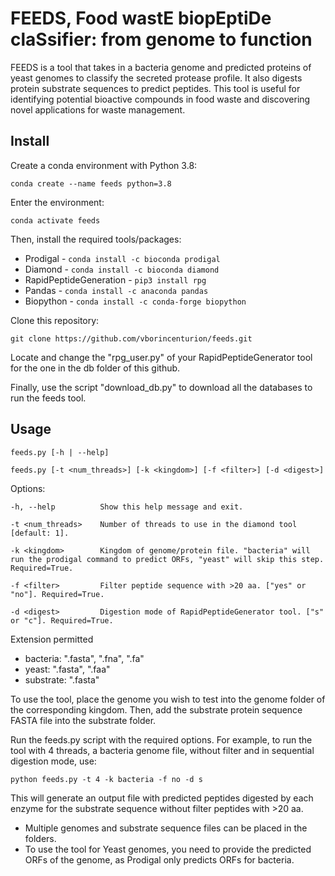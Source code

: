 # FEEDS, Food wastE biopEptiDe claSsifier: from genome to function

FEEDS is a tool that takes in a bacteria genome and predicted proteins of yeast genomes to classify the secreted protease profile. It also digests protein substrate sequences to predict peptides. This tool is useful for identifying potential bioactive compounds in food waste and discovering novel applications for waste management.

## Install

Create a conda environment with Python 3.8:

```conda create --name feeds python=3.8```

Enter the environment:

```conda activate feeds```

Then, install the required tools/packages:

- Prodigal - ```conda install -c bioconda prodigal```
- Diamond - ```conda install -c bioconda diamond```
- RapidPeptideGeneration - ```pip3 install rpg```
- Pandas - ```conda install -c anaconda pandas```
- Biopython - ```conda install -c conda-forge biopython```

Clone this repository:

```git clone https://github.com/vborincenturion/feeds.git```

Locate and change the "rpg_user.py" of your RapidPeptideGenerator tool for the one in the db folder of this github.

Finally, use the script "download_db.py" to download all the databases to run the feeds tool.

## Usage

    feeds.py [-h | --help]
    
    feeds.py [-t <num_threads>] [-k <kingdom>] [-f <filter>] [-d <digest>]

Options:

    -h, --help          Show this help message and exit.
    
    -t <num_threads>    Number of threads to use in the diamond tool [default: 1].
    
    -k <kingdom>        Kingdom of genome/protein file. "bacteria" will run the prodigal command to predict ORFs, "yeast" will skip this step. Required=True.
    
    -f <filter>         Filter peptide sequence with >20 aa. ["yes" or "no"]. Required=True.
    
    -d <digest>         Digestion mode of RapidPeptideGenerator tool. ["s" or "c"]. Required=True.
    
Extension permitted
- bacteria: ".fasta", ".fna", ".fa"
- yeast: ".fasta", ".faa"
- substrate: ".fasta"

To use the tool, place the genome you wish to test into the genome folder of the corresponding kingdom. Then, add the substrate protein sequence FASTA file into the substrate folder.

Run the feeds.py script with the required options. For example, to run the tool with 4 threads, a bacteria genome file, without filter and in sequential digestion mode, use:

```python feeds.py -t 4 -k bacteria -f no -d s``` 

This will generate an output file with predicted peptides digested by each enzyme for the substrate sequence without filter peptides with >20 aa.

- Multiple genomes and substrate sequence files can be placed in the folders.
- To use the tool for Yeast genomes, you need to provide the predicted ORFs of the genome, as Prodigal only predicts ORFs for bacteria.
